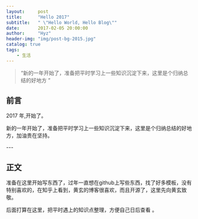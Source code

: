 ```yaml
---
layout:     post
title:      "Hello 2017"
subtitle:   " \"Hello World, Hello Blog\""
date:       2017-02-05 20:00:00
author:     "Hyz"
header-img: "img/post-bg-2015.jpg"
catalog: true
tags:
    - 生活
---
```


> “新的一年开始了，准备把平时学习上一些知识沉淀下来，这里是个归纳总结的好地方 ”


## 前言

2017 年,开始了。

新的一年开始了，准备把平时学习上一些知识沉淀下来，这里是个归纳总结的好地方，加油贵在坚持。

<p id = "build"></p>
---

## 正文

准备在这里开始写东西了，过年一直想在github上写些东西，找了好多模板，没有特别喜欢的，在知乎上看到，黄玄的博客很喜欢，而且开源了，这里先向黄玄致敬。

后面打算在这里，把平时遇上的知识点整理，方便自己日后查看 。




